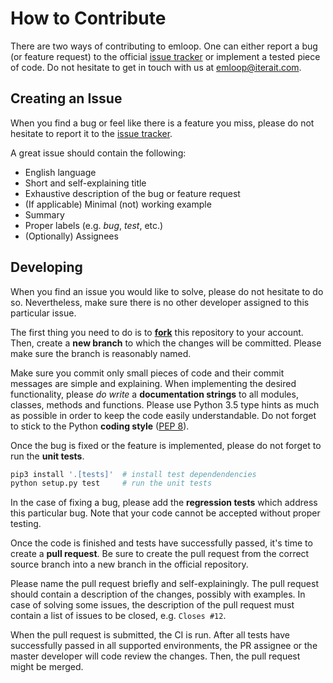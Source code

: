 # How to Contribute

There are two ways of contributing to emloop.
One can either report a bug (or feature request) to the official [issue tracker](https://github.com/iterait/emloop/issues) or implement a tested piece of code.
Do not hesitate to get in touch with us at emloop@iterait.com.

## Creating an Issue
When you find a bug or feel like there is a feature you miss, please do not hesitate to report it to the [issue tracker](https://github.com/iterait/emloop/issues).

A great issue should contain the following:

- English language
- Short and self-explaining title
- Exhaustive description of the bug or feature request
- (If applicable) Minimal (not) working example
- Summary
- Proper labels (e.g. *bug*, *test*, etc.)
- (Optionally) Assignees

## Developing

When you find an issue you would like to solve, please do not hesitate to do so.
Nevertheless, make sure there is no other developer assigned to this particular issue.

The first thing you need to do is to **[fork](https://guides.github.com/activities/forking/)** this repository to your account.
Then, create a **new branch** to which the changes will be committed.
Please make sure the branch is reasonably named.

Make sure you commit only small pieces of code and their commit messages are simple and explaining.
When implementing the desired functionality, please *do write* a **documentation strings** to all modules, classes, methods and functions.
Please use Python 3.5 type hints as much as possible in order to keep the code easily understandable.
Do not forget to stick to the Python **coding style** ([PEP 8](https://www.python.org/dev/peps/pep-0008/)).

Once the bug is fixed or the feature is implemented, please do not forget to run the **unit tests**.

```bash
pip3 install '.[tests]'  # install test dependendencies
python setup.py test     # run the unit tests
```

In the case of fixing a bug, please add the **regression tests** which address this particular bug.
Note that your code cannot be accepted without proper testing.

Once the code is finished and tests have successfully passed, it's time to create a **pull request**.
Be sure to create the pull request from the correct source branch into a new branch in the official repository.

Please name the pull request briefly and self-explainingly.
The pull request should contain a description of the changes, possibly with examples.
In case of solving some issues, the description of the pull request must contain a list of issues to be closed, e.g. `Closes #12`. 

When the pull request is submitted, the CI is run.
After all tests have successfully passed in all supported environments, the PR assignee or the master developer will code review the changes.
Then, the pull request might be merged.
